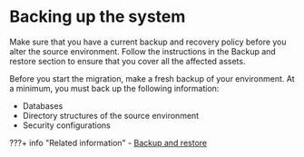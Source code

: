 # Backing up the system

Make sure that you have a current backup and recovery policy before you alter the source environment. Follow the instructions in the Backup and restore section to ensure that you cover all the affected assets.

Before you start the migration, make a fresh backup of your environment. At a minimum, you must back up the following information:

-   Databases
-   Directory structures of the source environment
-   Security configurations


???+ info "Related information" 
    -   [Backup and restore](../../../../deployment/manage/backup_restore/index.md)

